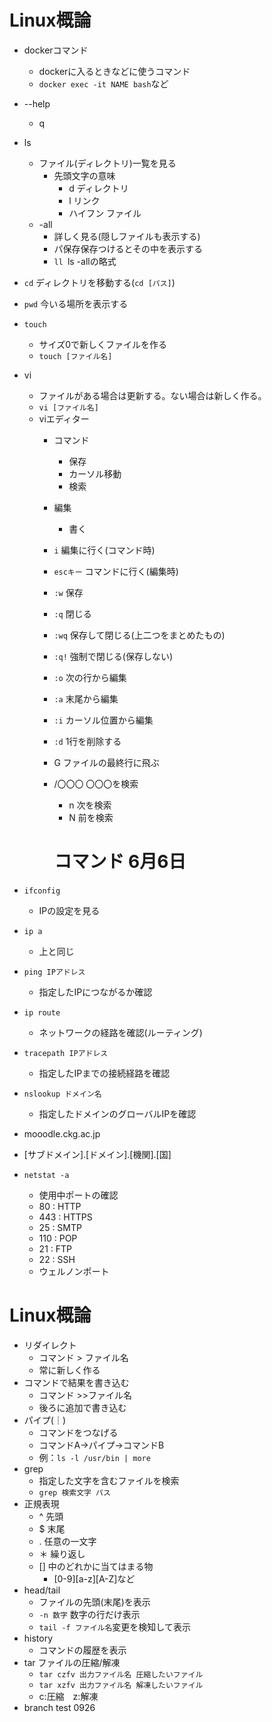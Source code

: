# Linux概論
- dockerコマンド
    - dockerに入るときなどに使うコマンド
    - ```docker exec -it NAME bash```など
- --help
    - q
- ls
    - ファイル(ディレクトリ)一覧を見る
        - 先頭文字の意味
            - d ディレクトリ
            - l リンク
            - ハイフン ファイル
    - -all
        - 詳しく見る(隠しファイルも表示する)
        - パ保存保存つけるとその中を表示する
        - ```ll ```ls -allの略式

- ```cd``` ディレクトリを移動する(```cd [パス]```)
- ```pwd``` 今いる場所を表示する
- ```touch``` 
    - サイズ0で新しくファイルを作る
    - ```touch [ファイル名]```
- vi 
    - ファイルがある場合は更新する。ない場合は新しく作る。
    - ```vi [ファイル名]```
    - viエディター
        - コマンド
            - 保存
            - カーソル移動
            - 検索
        - 編集
            - 書く
        - ```i``` 編集に行く(コマンド時)
        - ```escキー``` コマンドに行く(編集時)
        - ```:w``` 保存 
        - ```:q``` 閉じる
        - ```:wq``` 保存して閉じる(上二つをまとめたもの)
        - ```:q!``` 強制で閉じる(保存しない)
        - ```:o``` 次の行から編集 
        - ```:a``` 末尾から編集
        - ```:i``` カーソル位置から編集
        - ```:d``` 1行を削除する
        - G ファイルの最終行に飛ぶ
        - /〇〇〇 〇〇〇を検索
            - n 次を検索
            - N 前を検索

            # コマンド 6月6日
- ```ifconfig```
    - IPの設定を見る
- ```ip a```
    - 上と同じ
- ```ping IPアドレス```
    - 指定したIPにつながるか確認
- ```ip route``` 
    - ネットワークの経路を確認(ルーティング)
- ```tracepath IPアドレス```
    - 指定したIPまでの接続経路を確認
- ```nslookup ドメイン名```
    - 指定したドメインのグローバルIPを確認
- mooodle.ckg.ac.jp
- [サブドメイン].[ドメイン].[機関].[国]
- ```netstat -a```
    - 使用中ポートの確認
    - 80 : HTTP
    - 443 : HTTPS
    - 25 : SMTP
    - 110 : POP
    - 21 : FTP
    - 22 : SSH
    - ウェルノンポート
    
# Linux概論
- リダイレクト
    - コマンド > ファイル名
    - 常に新しく作る
- コマンドで結果を書き込む
    - コマンド >>ファイル名
    - 後ろに追加で書き込む
- パイプ(｜)
    - コマンドをつなげる
    - コマンドA→パイプ→コマンドB
    - 例：```ls -l /usr/bin | more```
- grep
    - 指定した文字を含むファイルを検索
    - ```grep 検索文字 パス```
- 正規表現
    - ^ 先頭
    - $ 末尾
    - . 任意の一文字
    - ＊ 繰り返し
    - [] 中のどれかに当てはまる物
        - [0-9][a-z][A-Z]など
- head/tail
    - ファイルの先頭(末尾)を表示
    - ```-n 数字``` 数字の行だけ表示
    - ```tail -f ファイル名```変更を検知して表示
- history
    - コマンドの履歴を表示
- tar ファイルの圧縮/解凍
    -  ```tar czfv 出力ファイル名 圧縮したいファイル```
    -  ```tar xzfv 出力ファイル名 解凍したいファイル```
    - c:圧縮　z:解凍
- branch test 0926
   
